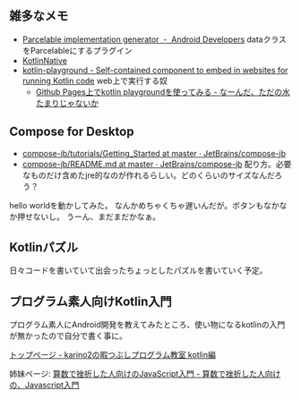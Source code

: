 ## 雑多なメモ

- [Parcelable implementation generator  -  Android Developers](https://developer.android.com/kotlin/parcelize) dataクラスをParcelableにするプラグイン
- [KotlinNative](KotlinNative)
- [kotlin-playground - Self-contained component to embed in websites for running Kotlin code](https://jetbrains.github.io/kotlin-playground/) web上で実行する奴
   - [Github Pages上でkotlin playgroundを使ってみる - なーんだ、ただの水たまりじゃないか](https://karino2.github.io/2023/07/30/kotlin_playground_on_github_page.html)

## Compose for Desktop

- [compose-jb/tutorials/Getting_Started at master · JetBrains/compose-jb](https://github.com/JetBrains/compose-jb/tree/master/tutorials/Getting_Started)
- [compose-jb/README.md at master · JetBrains/compose-jb](https://github.com/JetBrains/compose-jb/blob/master/tutorials/Native_distributions_and_local_execution/README.md) 配り方。必要なものだけ含めたjre的なのが作れるらしい。どのくらいのサイズなんだろう？

hello worldを動かしてみた。
なんかめちゃくちゃ遅いんだが。ボタンもなかなか押せないし。
うーん、まだまだかなぁ。

## Kotlinパズル

日々コードを書いていて出会ったちょっとしたパズルを書いていく予定。

## プログラム素人向けKotlin入門

プログラム素人にAndroid開発を教えてみたところ、使い物になるkotlinの入門が無かったので自分で書く事に。

[トップページ - karino2の暇つぶしプログラム教室 kotlin編](https://karino2.github.io/kotlin-lesson/)

姉妹ページ: [算数で挫折した人向けのJavaScript入門 - 算数で挫折した人向けの、Javascript入門](https://karino2.github.io/js-introduction/)
